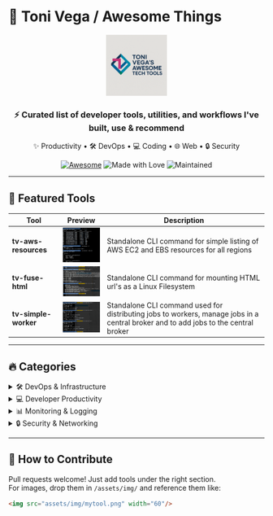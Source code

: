 # 🚀 Toni Vega / Awesome Things

<div align="center">
  <img src="assets/img/logo.png" width="120" alt="Tools Logo" />
  <h3>⚡ Curated list of developer tools, utilities, and workflows <b>I've built</b>, use & recommend</h3>
  <p>✨ Productivity • 🛠️ DevOps • 💻 Coding • 🌐 Web • 🔒 Security</p>
  
  [![Awesome](https://awesome.re/badge.svg)](https://awesome.re) 
  ![Made with Love](https://img.shields.io/badge/Made%20with-%F0%9F%92%9F-blue) 
  ![Maintained](https://img.shields.io/badge/Maintained-Yes-brightgreen)
</div>

---

## 📸 Featured Tools

| Tool | Preview | Description |
|------|---------|-------------|
| **tv-aws-resources** | <img src="assets/img/tv-aws-resources.png" width="120"/> | Standalone CLI command for simple listing of AWS EC2 and EBS resources for all regions |
| **tv-fuse-html** | <img src="assets/img/tv-fuse-html.png" width="120"/> | Standalone CLI command for mounting HTML url's as a Linux Filesystem |
| **tv-simple-worker** | <img src="assets/img/tv-simple-worker.png" width="120"/> | Standalone CLI command used for distributing jobs to workers, manage jobs in a central broker and to add jobs to the central broker |

---

## 🔥 Categories

<details>
  <summary>🛠️ DevOps & Infrastructure</summary>
  
  - [tv-aws-resources](bin/tv-aws-resources) – Standalone CLI command for simple listing of AWS EC2 and EBS resources for all regions.  
  - [tv-fuse-html](bin/tv-fuse-html) – Standalone CLI command for mounting HTML url's as a Linux FUSE Filesystem
  - [tv-simple-worker](bin/tv-simple-worker) – Standalone CLI command used for distributing jobs to workers, manage jobs in a central broker and to add jobs to the central broker 

</details>

<details>
  <summary>💻 Developer Productivity</summary>


</details>

<details>
  <summary>📊 Monitoring & Logging</summary>


</details>

<details>
  <summary>🔒 Security & Networking</summary>


</details>

---

## 🌟 How to Contribute
Pull requests welcome! Just add tools under the right section.  
For images, drop them in `/assets/img/` and reference them like:

```markdown
<img src="assets/img/mytool.png" width="60"/>
